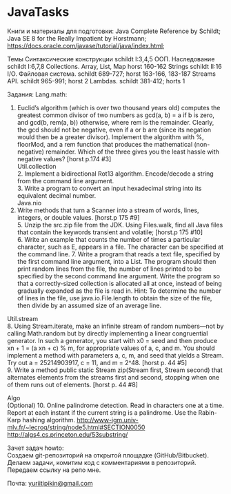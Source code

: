 # JavaTasks
Книги и материалы для подготовки: 
	Java Complete Reference by Schildt;
Java SE 8 for the Really Impatient by Horstmann;
https://docs.oracle.com/javase/tutorial/java/index.html;

Темы
Синтаксические конструкции 	schildt I:3,4,5
ООП. Наследование 		schildt I:6,7,8
Collections. Array, List, Map 	horst 160-162
Strings				schildt II:16
I/O. Файловая система.		schildt 689-727; horst 163-166, 183-187
Streams API. 			schildt 965-991; horst 2
Lambdas. 				schildt 381-412; horts 1
	

Задания:
Lang.math:		
1.  Euclid’s algorithm (which is over two thousand years old) computes the greatest common divisor of two numbers as gcd(a, b) = a if b is zero, and gcd(b, rem(a, b)) otherwise, where rem is the remainder. Clearly, the gcd should not be negative, even if a or b are (since its negation would then be a greater divisor). Implement the algorithm with %, floorMod, and a rem function that produces the mathematical (non-negative) remainder. Which of the three gives you the least hassle with negative values? [horst p.174 #3]           
Util.collection	  
		2. Implement a bidirectional Rot13 algorithm. Encode/decode a string from the command line argument.  
		3. Write a program to convert an input hexadecimal string into its equivalent decimal number.  		
Java.nio	
4. Write methods that turn a Scanner into a stream of words, lines, integers, or double values. [horst.p 175 #9]  
 	5. Unzip the src.zip file from the JDK. Using Files.walk, find all Java files that contain the keywords transient and volatile; [horst.p 175 #10]  
		6. Write an example that counts the number of times a particular character, such as E, appears in a file. The character can be specified at the command line.
		7. Write a program that reads a text file, specified by the first command line argument, into a List. The program should then print random lines from the file, the number of lines printed to be specified by the second command line argument. Write the program so that a correctly-sized collection is allocated all at once, instead of being gradually expanded as the file is read in. Hint: To determine the number of lines in the file, use java.io.File.length to obtain the size of the file, then divide by an assumed size of an average line.  

Util.stream		
8. Using Stream.iterate, make an infinite stream of random numbers—not by calling Math.random but by directly implementing a linear congruential generator. In such a generator, you start with x0 = seed and then produce xn + 1 = (a xn + c) % m, for appropriate values of a, c, and m. You should implement a method with parameters a, c, m, and seed that yields a Stream. Try out a = 25214903917, c = 11, and m = 2^48. [horst p. 44 #5]  
9. Write a method public static Stream zip(Stream first, Stream second) that alternates elements from the streams first and second, stopping when one of them runs out of elements. [horst p. 44 #8]  

Algo  
		(Optional) 10. Online palindrome detection. Read in characters one at a time. Report at each instant if the current string is a palindrome. Use the Rabin-Karp hashing algorithm. http://www-igm.univ-mlv.fr/~lecroq/string/node5.html#SECTION0050
http://algs4.cs.princeton.edu/53substring/  

Зачет задач howto:  
Создаем git-репозиторий на открытой площадке (GitHub/Bitbucket).  
Делаем задачи, комитим код с комментариями в репозиторий.  
Передаем ссылку на репо мне.  

Почта: yuriitipikin@gmail.com
